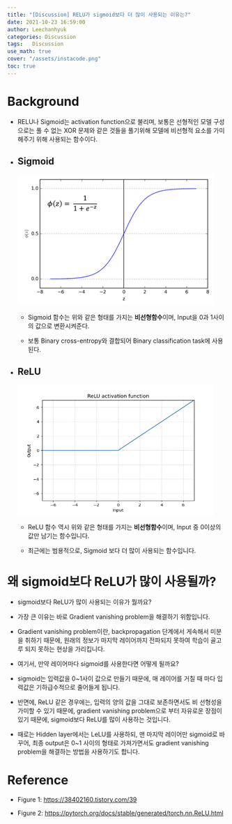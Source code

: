 ```yaml
---
title: "[Discussion] RELU가 sigmoid보다 더 많이 사용되는 이유는?"
date: 2021-10-23 16:59:00
author: Leechanhyuk
categories: Discussion
tags:	Discussion
use_math: true
cover: "/assets/instacode.png"
toc: true
---
```


# Background

  - RELU나 Sigmoid는 activation function으로 불리며, 보통은 선형적인 모델 구성으로는 풀 수 없는 XOR 문제와 같은 것들을 풀기위해 모델에 비선형적 요소를 가미해주기 위해 사용되는 함수이다.

  - ## Sigmoid

      <img src="/assets/image/sigmoid_relu/sigmoid.png" width="450px" height="300px" title="title" alt="title">

      - Sigmoid 함수는 위와 같은 형태를 가지는 **비선형함수**이며, Input을 0과 1사이의 값으로 변환시켜준다.

      - 보통 Binary cross-entropy와 결합되어 Binary classification task에 사용된다.

  - ## ReLU

      <img src="/assets/image/sigmoid_relu/relu.png" width="450px" height="300px" title="title" alt="title">

      - ReLU 함수 역시 위와 같은 형태를 가지는 **비선형함수**이며, Input 중 0이상의 값만 남기는 함수입니다.

      - 최근에는 범용적으로, Sigmoid 보다 더 많이 사용되는 함수입니다.
      
# 왜 sigmoid보다 ReLU가 많이 사용될까?

  - sigmoid보다 ReLU가 많이 사용되는 이유가 뭘까요?

  - 가장 큰 이유는 바로 Gradient vanishing problem을 해결하기 위함입니다.

  - Gradient vanishing problem이란, backpropagation 단계에서 게속해서 미분을 취하기 때문에, 원래의 정보가 마지막 레이어까지 전파되지 못하여 학습이 골고루 되지 못하는 현상을 가리킵니다.

  - 여기서, 만약 레이어마다 sigmoid를 사용한다면 어떻게 될까요?

  - sigmoid는 입력값을 0~1사이 값으로 만들기 때문에, 매 레이어를 거칠 때 마다 입력값은 기하급수적으로 줄어들게 됩니다.

  - 반면에, ReLU 같은 경우에는, 입력의 양의 값을 그대로 보존하면서도 비 선형성을 가미할 수 있기 때문에, gradient vanishing problem으로 부터 자유로운 장점이 있기 때문에, sigmoid보다 ReLU를 많이 사용하는 것입니다.

  - 때로는 Hidden layer에서는 LeLU를 사용하되, 맨 마지막 레이어만 sigmoid로 바꾸어, 최종 output은 0~1 사이의 형태로 가져가면서도 gradient vanishing problem을 해결하는 방법을 사용하기도 합니다.

# Reference

  - Figure 1: https://38402160.tistory.com/39

  - Figure 2: https://pytorch.org/docs/stable/generated/torch.nn.ReLU.html